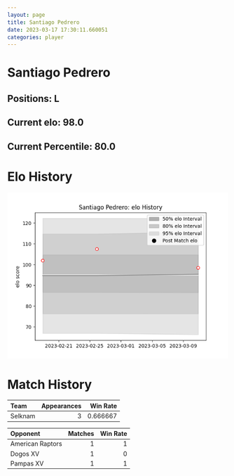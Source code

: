 ```yaml
---  
layout: page  
title: Santiago Pedrero  
date: 2023-03-17 17:30:11.660051  
categories: player  
---
```

# Santiago Pedrero

## Positions: L

## Current elo: 98.0

## Current Percentile: 80.0

# Elo History


![elo history](history_SantiagoPedrero.png)
# Match History


| Team    |   Appearances |   Win Rate |
|:--------|--------------:|-----------:|
| Selknam |             3 |   0.666667 |

| Opponent         |   Matches |   Win Rate |
|:-----------------|----------:|-----------:|
| American Raptors |         1 |          1 |
| Dogos XV         |         1 |          0 |
| Pampas XV        |         1 |          1 |